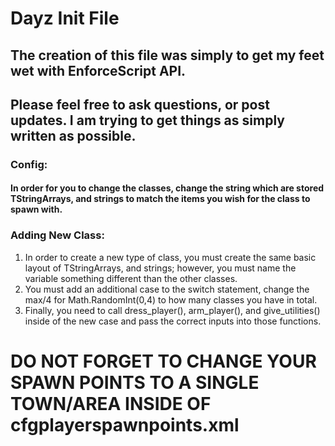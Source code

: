 # Dayz Init File
## The creation of this file was simply to get my feet wet with EnforceScript API.
## Please feel free to ask questions, or post updates. I am trying to get things as simply written as possible.

### Config:
####   In order for you to change the classes, change the string which are stored TStringArrays, and strings to match the items you wish for the class to spawn with.

### Adding New Class:
1. In order to create a new type of class, you must create the same basic layout of TStringArrays, and strings; however, you must name the variable something different than the other classes.
2. You must add an additional case to the switch statement, change the max/4 for Math.RandomInt(0,4) to how many classes you have in total.
3. Finally, you need to call dress_player(), arm_player(), and give_utilities() inside of the new case and pass the correct inputs into those functions.

# DO NOT FORGET TO CHANGE YOUR SPAWN POINTS TO A SINGLE TOWN/AREA INSIDE OF cfgplayerspawnpoints.xml
